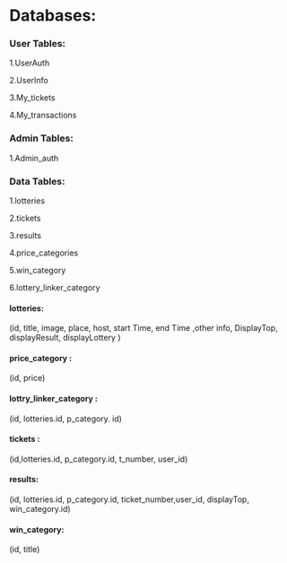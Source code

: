 # Databases:



### User  Tables:

1.UserAuth

2.UserInfo

3.My_tickets

4.My_transactions

### Admin  Tables:

1.Admin_auth



### Data  Tables:

1.lotteries

2.tickets

3.results

4.price_categories

5.win_category

6.lottery_linker_category

#### lotteries:
(id, title, image, place, host, start Time, end Time ,other info, DisplayTop, displayResult, displayLottery )

#### price_category :
(id, price)

#### lottry_linker_category :
(id, lotteries.id, p_category. id)

#### tickets :
(id,lotteries.id, p_category.id, t_number, user_id)

#### results:
(id, lotteries.id,  p_category.id, ticket_number,user_id, displayTop, win_category.id)

#### win_category:
(id, title)